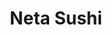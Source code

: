 ---
layout: place
title: "Neta Sushi"
permalink: /illinois/park-ridge/neta-sushi.html
stateAbbr: IL
stateName: Illinois
cityName: Park Ridge
seo:
  name: "Neta Sushi"
  type: Restaurant
  links: null
description: "Neta Sushi serves delicious sushi in Park Ridge, Illinois. Try fresh Japanese dishes for a great dining experience. "
place_id: ChIJVSTVi5zJD4gRFI6zE7OR_jo
photos:
  - name: >-
      places/ChIJVSTVi5zJD4gRFI6zE7OR_jo/photos/AeeoHcKoIPkD8C-l5X1TuvqzfIEf4id44aJJ5doA9R1eJwzXwG_8FwU6yqru_NvQ3a9YeJLRFWTwBocAEoF7HUgel19b_R920Cyv9zb1ecUUmpDhQTFs-Jn1xVWz6yPpZtscGE8pwC0LoWiN60Z4KOjxlF5dKbCEknXbPX7N3ogdSJDd86zFsAMV5LS3IvLt_5fWj9PI3FbCZoWewc1zNvlIA9tgpKrCgSM5i-yimdPKP0GFtfrizXD0lte_mk-JO7OAHVQSFWN3EQ2SH6yWCMzBunMkPmSEVLtTXimsCEwg3wxgdw
    widthPx: 4032
    heightPx: 3024
    authorAttributions:
      - displayName: Neta Sushi
        uri: https://maps.google.com/maps/contrib/101004718400605852812
        photoUri: >-
          https://lh3.googleusercontent.com/a-/ALV-UjUH182t-4WbxONm2dF_J79UWWJQBlTAT0-iXAaPfT5tzKrbFJs=s100-p-k-no-mo
    flagContentUri: >-
      https://www.google.com/local/imagery/report/?cb_client=maps_api_places.places_api&image_key=!1e10!2sAF1QipNLMNXfQRLI1YRPA_ad5QYojTeiqyoyyPErxU0B&hl=en-US
    googleMapsUri: >-
      https://www.google.com/maps/place//data=!3m4!1e2!3m2!1sAF1QipNLMNXfQRLI1YRPA_ad5QYojTeiqyoyyPErxU0B!2e10!4m2!3m1!1s0x880fc99c8bd52455:0x3afe91b313b38e14
  - name: >-
      places/ChIJVSTVi5zJD4gRFI6zE7OR_jo/photos/AeeoHcJ2nOZSz_CW1wr1Tw6knBahxkkAaxS42zgis4pIJmP8u0mITZmTNTLlas8qkmRc7QekicuFzBrKBc9G-DQJEl07jeaSveGfrcCPSktYsfUaUrEZf3sU7MSXWBo20S6Ta_LyWN5Qtle8AQV0lSsd47XYw7qX8poBgvo_vzqzSCLSoNwT3Ls4e-Owc0Kg6qRwlcNDV2ygg4tBDdm2Nypblc2jXzgbaFgSiPy-YBnf0fcLmA-vpfykG8HJMvd6ERnITL34eGixFRmFHcdp8lIXUTfDiQZlKwpyt17M48U2MIvrog
    widthPx: 3024
    heightPx: 2621
    authorAttributions:
      - displayName: Neta Sushi
        uri: https://maps.google.com/maps/contrib/101004718400605852812
        photoUri: >-
          https://lh3.googleusercontent.com/a-/ALV-UjUH182t-4WbxONm2dF_J79UWWJQBlTAT0-iXAaPfT5tzKrbFJs=s100-p-k-no-mo
    flagContentUri: >-
      https://www.google.com/local/imagery/report/?cb_client=maps_api_places.places_api&image_key=!1e10!2sAF1QipPDPubD_aWUNkLB7kYs_jnAYAQpHpmKMiNMWFRK&hl=en-US
    googleMapsUri: >-
      https://www.google.com/maps/place//data=!3m4!1e2!3m2!1sAF1QipPDPubD_aWUNkLB7kYs_jnAYAQpHpmKMiNMWFRK!2e10!4m2!3m1!1s0x880fc99c8bd52455:0x3afe91b313b38e14
  - name: >-
      places/ChIJVSTVi5zJD4gRFI6zE7OR_jo/photos/AeeoHcJ46Yl5zf2vIbGq7VnLJmmMuvpr5PvqH8-VMm06KAdZ9vfZtzr3YYQMbnG4QQ6Ja_JsqThEcsxN9zDcVi-nPGNTq39Ahogx_fjGWL4TXVN0Ximy_I8zXwfXJUXu3ztycagnYk3trij6kQ13aYWzEDmeYdjsMagGGRiYoMK2o7Et-g8uH2ujurZPv1uwTcH3_6ZVa9FFf4q_OSM_Q3MUo9AcnpY9-CDQLdD6mpe3KmiGEmZ0DBu-KX_rXgaFX5ROZKZTCoTfcbCmI0ZcIIZ5fbL20ksmhessqUacl9S91lJapCEOFrLNHEtPVSyIXKS5UAIe0gKjFjoEjYueyluuTTmMAJr9Ed4qFqOWxZIKSbrIv585xxz0hBf3KAVfZOxV41bneDWqx3fTfzF_W0qhuQ_9klBKuQX4PSdA5ZOubJrjfgyv
    widthPx: 4800
    heightPx: 3600
    authorAttributions:
      - displayName: Joseph Lee
        uri: https://maps.google.com/maps/contrib/112418281184841803762
        photoUri: >-
          https://lh3.googleusercontent.com/a-/ALV-UjVEhGEMbMxdSK-kOPV0anhFS7YVAiCo2f2c0N3jgPjvU2wiOZ7w=s100-p-k-no-mo
    flagContentUri: >-
      https://www.google.com/local/imagery/report/?cb_client=maps_api_places.places_api&image_key=!1e10!2sCIHM0ogKEICAgMCwkt3soAE&hl=en-US
    googleMapsUri: >-
      https://www.google.com/maps/place//data=!3m4!1e2!3m2!1sCIHM0ogKEICAgMCwkt3soAE!2e10!4m2!3m1!1s0x880fc99c8bd52455:0x3afe91b313b38e14
  - name: >-
      places/ChIJVSTVi5zJD4gRFI6zE7OR_jo/photos/AeeoHcILqB14bHLLaWeAh3cGr0YQA5gAMZjQI275IdJVIHxhrDVOMHcs8EkxMu_ct2lQvjel4Y7vYfCyTcUCN5woX8gRJjBrCDBoG0myXFY6K9YKrQo8yTuWV3wMK8IiWW7fGNiTJDh-9taQw6UYD2xRTp_dcD5GwhNFCy6bMzl4tLcqh5ezBOzyOuODhFRQ_kwE-nA5MRDn1KnWp8lSTPriQt2Fr2gqRpQ5_oVXkGgy5LSfYcyYQuZehitxbrBDB3XAOmdudtUsXezvjgEIklgWkT3ItQ7kGFk9k5e9AGMPBno_eQ
    widthPx: 4032
    heightPx: 3024
    authorAttributions:
      - displayName: Neta Sushi
        uri: https://maps.google.com/maps/contrib/101004718400605852812
        photoUri: >-
          https://lh3.googleusercontent.com/a-/ALV-UjUH182t-4WbxONm2dF_J79UWWJQBlTAT0-iXAaPfT5tzKrbFJs=s100-p-k-no-mo
    flagContentUri: >-
      https://www.google.com/local/imagery/report/?cb_client=maps_api_places.places_api&image_key=!1e10!2sAF1QipPimkCXX4bKU3aTT_7gI-Mzrc_421cnzOcZ7Gx1&hl=en-US
    googleMapsUri: >-
      https://www.google.com/maps/place//data=!3m4!1e2!3m2!1sAF1QipPimkCXX4bKU3aTT_7gI-Mzrc_421cnzOcZ7Gx1!2e10!4m2!3m1!1s0x880fc99c8bd52455:0x3afe91b313b38e14
  - name: >-
      places/ChIJVSTVi5zJD4gRFI6zE7OR_jo/photos/AeeoHcIbwnZp3QQpKbHOyBmvPZMi2WoyiiXWZzRGlP895fmj-5h_ncHtbhX_AdXel2svDBwUvrCeWKpnEl8KVN7B8qrESNnek-ThxZyCYLkmnc4Vo5fbXm_wMJEyF22Rg9kHODWstbTFFZmmFSVDiJFCSu3oNKlsk4IRwBGOH2_d_i8NMjGDeQa3XjicZJTCf8y4p57vKv5TftKq30WtuBMn8hSSJmiMnj70ZOECAx9u8nXEF3DykMh9euaf156cwbawdTehThc9gHqyg6Ovoc1TaIQkZFrZCUQRjp_IoVeLeHy0ICUPIGk7ybcpZRSe5DOE4RhOE95RT8q19NUkx0iAxVROHs4TCVs5i6BX7HYa53wmkXRwM4lxfxBHtBMUx68mVyJ_ssYWjyWxavzwK2h0MuFEbw7fEvysI03RezQEQF1zAXRo
    widthPx: 4032
    heightPx: 3024
    authorAttributions:
      - displayName: Joseph Lee
        uri: https://maps.google.com/maps/contrib/112418281184841803762
        photoUri: >-
          https://lh3.googleusercontent.com/a-/ALV-UjVEhGEMbMxdSK-kOPV0anhFS7YVAiCo2f2c0N3jgPjvU2wiOZ7w=s100-p-k-no-mo
    flagContentUri: >-
      https://www.google.com/local/imagery/report/?cb_client=maps_api_places.places_api&image_key=!1e10!2sCIHM0ogKEICAgICPkp2V4AE&hl=en-US
    googleMapsUri: >-
      https://www.google.com/maps/place//data=!3m4!1e2!3m2!1sCIHM0ogKEICAgICPkp2V4AE!2e10!4m2!3m1!1s0x880fc99c8bd52455:0x3afe91b313b38e14
  - name: >-
      places/ChIJVSTVi5zJD4gRFI6zE7OR_jo/photos/AeeoHcJeWsjx-PixpA59vKKFUjr2lVXsvYkWkB7Q_CLmHWEk8-H0BHVK_Y2KDQ2er_LPOuTR39frlQ_doeNjRygBuZtSU80oMTFrk7DB8c1soUSDmHeU8MqBkRyLWAWbLZovJXgKYtdxBEjLnLbnLWZdSjxrXuZpK11A1NktAM3R1IVtLdOwQ54zS5_E71sClf0S6o_AjcTZMbmmT7uVx6AFxCAhX1TAmlG3jn_ydnxG7qQa1_EEmwylGQ4xeWv4vrHGRe7PZy71OrmwMVt_1Mb15AAIf5OmJlk5nmfdmHeUQDlOH3wU3k9iydZazOaEmbEVXVVZxQ2jl0VmfMaGPp5G34GX5el6eZftoWLDpxTJyT_u3MuTOy1exkD4bGr_907qaIPwGKoZcUDiWuuR6VKMT3bWwZde7z26de5kr4hcDWQ66g
    widthPx: 4000
    heightPx: 3000
    authorAttributions:
      - displayName: Woo Kim
        uri: https://maps.google.com/maps/contrib/104118686201178543333
        photoUri: >-
          https://lh3.googleusercontent.com/a-/ALV-UjVPD2044RgIsOhH8wTqC37KsesahZBmaVavWcHzGFOM2N3Cb3v3IA=s100-p-k-no-mo
    flagContentUri: >-
      https://www.google.com/local/imagery/report/?cb_client=maps_api_places.places_api&image_key=!1e10!2sCIHM0ogKEICAgICbzraaBA&hl=en-US
    googleMapsUri: >-
      https://www.google.com/maps/place//data=!3m4!1e2!3m2!1sCIHM0ogKEICAgICbzraaBA!2e10!4m2!3m1!1s0x880fc99c8bd52455:0x3afe91b313b38e14
  - name: >-
      places/ChIJVSTVi5zJD4gRFI6zE7OR_jo/photos/AeeoHcLpp5YLjGWLMXWsLM5F4Z9t9UjQgWGzMjHHknvNiuakUSUAdxfqGLUzF0PGC1_WKxazDNjM3LHBlnq13kI5mGXiiq-RMYbOGhnCz_uQ2kpi-41mJ18H0qN5sNW9jes68JFVNtHur-s-Jcm4WopRViz6t5qjtZWaR7OqegouVvuyRTEzfnZpGdWtm8WPgd_IETHCjeg7EgW6xnV1yAoc1WjsAuCkHP9RMBRBzY7tC0xv72-WEDTfN7cmeTxZ3ayKjc9DHPXeWHJxCySqrepD-W7pr29DC2_nxWuC-sZPnq24S_fxETHR_eyHPc___dyJPG5AZnHHMoCZQu75_f2pevc1lcKRinWnXHshWW_jhtg8pDWCQeJVd4AijFUmoJxKpbu2vSMGTPArEfxXBF82iAOof2eAxSF36H27M6RY3n8
    widthPx: 3600
    heightPx: 4800
    authorAttributions:
      - displayName: Charlotte
        uri: https://maps.google.com/maps/contrib/116158302249945646553
        photoUri: >-
          https://lh3.googleusercontent.com/a/ACg8ocKr8y5V7gpP7LBKXcMghO-eMv7yh87Dnxky7AYfTGAY3C9nag=s100-p-k-no-mo
    flagContentUri: >-
      https://www.google.com/local/imagery/report/?cb_client=maps_api_places.places_api&image_key=!1e10!2sCIHM0ogKEICAgID7lMfrZg&hl=en-US
    googleMapsUri: >-
      https://www.google.com/maps/place//data=!3m4!1e2!3m2!1sCIHM0ogKEICAgID7lMfrZg!2e10!4m2!3m1!1s0x880fc99c8bd52455:0x3afe91b313b38e14
  - name: >-
      places/ChIJVSTVi5zJD4gRFI6zE7OR_jo/photos/AeeoHcIJ0qWHcXatA3-Q0TCqMPbdh6LXto33flCgiGy2sGpS26b2AR1m1coMFJKUhF5fM9bKpHDLeQt_cEXnP9iacqAYiV7jmaWylkMVAfj0RSiY1dJIp3OtuURHYu3RlwCNbaC-SUqkYPKXD7iqN7ooIY32Jurj0YCQtpwE7tdfjzMxs0Dw5laR1gwYEi6PumH31TuWv63301WxdaQyHd20JDinZ39Uef9VrptR46P5XcuAnE3DkipoRNlFAI4dOoTOhvih4dGkj50r06wdIwfROpVgEXF2gH22vPrd-I8gHq-xGyQVjSs2cFQbpH0awBMdBePIq1lbzSR6aqxEVqKQVQkIa-_mRTv0dlgTOpOguUAEhNP4bosKshG2osIO0fuMA71KXg3X7WRxXPaFagil09Y6izViamBsy6X7mPw5r5U
    widthPx: 3024
    heightPx: 4032
    authorAttributions:
      - displayName: ChicagoC시카고씨
        uri: https://maps.google.com/maps/contrib/117569613909708702399
        photoUri: >-
          https://lh3.googleusercontent.com/a-/ALV-UjWa_dkEKpF-2lHQQRrzA-CHYzl3-HEP-L5n-ulHqDOTAZwnTPYz=s100-p-k-no-mo
    flagContentUri: >-
      https://www.google.com/local/imagery/report/?cb_client=maps_api_places.places_api&image_key=!1e10!2sCIHM0ogKEICAgIDHoorpZQ&hl=en-US
    googleMapsUri: >-
      https://www.google.com/maps/place//data=!3m4!1e2!3m2!1sCIHM0ogKEICAgIDHoorpZQ!2e10!4m2!3m1!1s0x880fc99c8bd52455:0x3afe91b313b38e14
  - name: >-
      places/ChIJVSTVi5zJD4gRFI6zE7OR_jo/photos/AeeoHcIB3xS0wHs3f15xqMID-RmmXcxEH64tqE3gzbBOBNXA6s2MFk16cC4PT2nJC5mWmns7I5VB16UWE0iMONntS9XlkFWarm134QPLJEWqUQLC2NWZccDgyOf5Lh1qSrV8YJ5dcSxwuPKxJA1My8dL_I1rOSG0cdBrCaU34dgUAr15eEnsq06od7-Fi8HQ01PeX-yLqW-hXvUdb9ADY6XEER6Y85pB0roWKoQWQFLrjROyOWhXV9Ldo2C0i410Ms8A3SMcrIAj4k6cWgvGB9nRiw5cySqv_DD8Y0Sn6H00X-p5-3zABBD9P2tS1fDuuCC2PQ0dgD2jXx1HeeKx_-trXPEril3_n3VtFCRQKjLJhk3CkZEkfV5ECMnFxvY4Eb49N5do9mjRVy5JxqZHG1DCu6MsGbSiOVRgwEG8kiO54_P-vYhI
    widthPx: 4624
    heightPx: 3472
    authorAttributions:
      - displayName: Todor Krecu
        uri: https://maps.google.com/maps/contrib/104312364047482983516
        photoUri: >-
          https://lh3.googleusercontent.com/a-/ALV-UjXXk8olZBXN75nWz5H6ING-4xY1i1AARgSOaVszYuvDz6adJ3KGCw=s100-p-k-no-mo
    flagContentUri: >-
      https://www.google.com/local/imagery/report/?cb_client=maps_api_places.places_api&image_key=!1e10!2sCIHM0ogKEICAgIDnyo2A8AE&hl=en-US
    googleMapsUri: >-
      https://www.google.com/maps/place//data=!3m4!1e2!3m2!1sCIHM0ogKEICAgIDnyo2A8AE!2e10!4m2!3m1!1s0x880fc99c8bd52455:0x3afe91b313b38e14
  - name: >-
      places/ChIJVSTVi5zJD4gRFI6zE7OR_jo/photos/AeeoHcKCw0f3IwbMmwej2sF95dyrWbwkt7skV1Qwx0OjgC5CT1R6f6ZMkstwPQVPaxf2seGwBsy1l2ErfaWTPqkdKz0KyewETl-JzOdGYC0OkjgTe0HTPbjW48FkxUDKeitMbEt11Lu9Gi5WOgTpWEK_xrZQqI-fYd4Hi-8GamNv_qu0G3O_QRlgPGVezXABd2q1zt9kR0tAbgnuBeuZ0DiCyiGQ1RToJELgot088Aj8iYg-DgmcwY6ipBY8tz4Xm8G7t5k1GLkF4tFl2lWO_G5lWgJsXXMttiJqa-Reml1F3srWRg
    widthPx: 2652
    heightPx: 3450
    authorAttributions:
      - displayName: Neta Sushi
        uri: https://maps.google.com/maps/contrib/101004718400605852812
        photoUri: >-
          https://lh3.googleusercontent.com/a-/ALV-UjUH182t-4WbxONm2dF_J79UWWJQBlTAT0-iXAaPfT5tzKrbFJs=s100-p-k-no-mo
    flagContentUri: >-
      https://www.google.com/local/imagery/report/?cb_client=maps_api_places.places_api&image_key=!1e10!2sAF1QipNBanp19xdgl-5lFRq-DxhtC4HZHIWKIq_xshMB&hl=en-US
    googleMapsUri: >-
      https://www.google.com/maps/place//data=!3m4!1e2!3m2!1sAF1QipNBanp19xdgl-5lFRq-DxhtC4HZHIWKIq_xshMB!2e10!4m2!3m1!1s0x880fc99c8bd52455:0x3afe91b313b38e14
address: 35 S Prospect Ave, Park Ridge, IL 60068, USA
street: 35 S Prospect Ave
city: Park Ridge
state: IL
zip: '60068'
country: USA
neighborhood: null
latitude: '42.009934'
longitude: '-87.830165'
accessibility_options:
  wheelchairAccessibleParking: true
business_status: OPERATIONAL
name: Neta Sushi
google_maps_links:
  directionsUri: >-
    https://www.google.com/maps/dir//''/data=!4m7!4m6!1m1!4e2!1m2!1m1!1s0x880fc99c8bd52455:0x3afe91b313b38e14!3e0
  placeUri: https://maps.google.com/?cid=4250995296600034836
  writeAReviewUri: >-
    https://www.google.com/maps/place//data=!4m3!3m2!1s0x880fc99c8bd52455:0x3afe91b313b38e14!12e1
  reviewsUri: >-
    https://www.google.com/maps/place//data=!4m4!3m3!1s0x880fc99c8bd52455:0x3afe91b313b38e14!9m1!1b1
  photosUri: >-
    https://www.google.com/maps/place//data=!4m3!3m2!1s0x880fc99c8bd52455:0x3afe91b313b38e14!10e5
primary_type: Sushi Restaurant
opening_hours:
  regular: null
  current: null
secondary_opening_hours:
  regular:
    weekdayDescriptions: null
    type: null
  current:
    weekdayDescriptions: null
    type: null
phone: null
price_level: null
price_range: null
rating: null
rating_count: 0
website: null
reviews: null
parking_options: null
payment_options: null
allow_dogs: null
curbside_pickup: null
delivery: null
dine_in: null
good_for_children: null
good_for_groups: null
good_for_sports: null
live_music: null
menu_for_children: null
outdoor_seating: null
reservable: null
restroom: null
serves_beer: null
serves_breakfast: null
serves_brunch: null
serves_cocktails: null
serves_coffee: null
serves_dinner: null
serves_dessert: null
serves_lunch: null
serves_vegetarian_food: null
serves_wine: null
takeout: null
summary: null

---